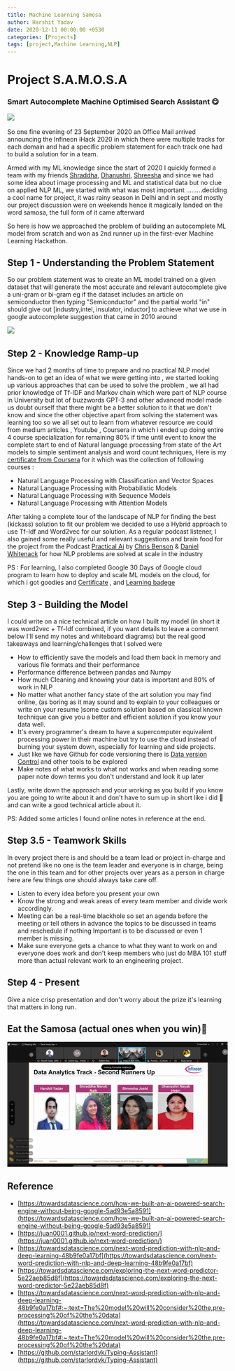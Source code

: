 ```yaml
---
title: Machine Learning Samosa 
author: Harshit Yadav
date: 2020-12-11 00:00:00 +0530
categories: [Projects]
tags: [project,Machine Learning,NLP]
---
```


# Project S.A.M.O.S.A 
### Smart Autocomplete Machine Optimised Search Assistant 😋




![](https://upload.wikimedia.org/wikipedia/commons/thumb/c/cb/Samosachutney.jpg/800px-Samosachutney.jpg)

So one fine evening of 23 September 2020 an Office Mail arrived announcing the Infineon iHack 2020 in which there were multiple tracks for each domain and had a specific problem statement for each track one had to build a solution for in a team.

Armed with my ML knowledge since the start of 2020 I quickly formed a team with my friends [Shraddha](https://www.linkedin.com/in/shraddha-naik-06369495/), [Dhanushri](https://www.linkedin.com/in/dhanushri-nayak-ba084a198/), [Shreesha](https://www.linkedin.com/in/shreesha-joshi-b577b7147/)
and since we had some idea about image processing and ML and statistical data but no clue on applied NLP ML, we started with what was most important .........deciding a cool name for project, it was rainy season in Delhi and in sept and mostly our project discussion were on weekends hence it magically landed on the word samosa, the full form of it came afterward

So here is how we approached the problem of building an autocomplete ML model from scratch and won as 2nd runner up in the first-ever Machine Learning Hackathon.



## Step 1  - Understanding the Problem Statement 


So our problem statement was to create an ML model trained on a given dataset that will generate the most accurate and relevant autocomplete give a uni-gram or bi-gram eg if the dataset includes an article on semiconductor then typing "Semiconductor" and the partial world "in" should give out [industry,intel, insulator, inductor] to achieve what we use in google autocomplete suggestion that came in 2010 around

![](https://johnjohnston.info/oddsandends/social-media-is/social_media_is.gif)



## Step 2  - Knowledge Ramp-up

Since we had 2 months of time to prepare and no practical NLP model hands-on to get an idea of what we were getting into , we started looking up various approaches that can be used to solve the problem , we all had prior knowledge of Tf-IDF and Markov chain which were part of NLP course in University but lot of buzzwords GPT-3 and other advanced model made us doubt ourself that there might be a better solution to it that we don't know and since the other objective apart from solving the statement was learning too so we all set out to learn from whatever resource we could from medium articles , Youtube  , Coursera in which i ended up doing entire 4 course specialization for remaining 80% if time until event to know the complete start to end of Natural language processing from state of the Art models to simple sentiment analysis and word count techniques, Here is my [certificate from Coursera](https://www.coursera.org/account/accomplishments/specialization/TNZZW64VUDTB?utm_source=link&utm_medium=certificate&utm_content=cert_image&utm_campaign=pdf_header_button&utm_product=s12n) for it which was the collection of following courses :

- Natural Language Processing with Classification and Vector Spaces
- Natural Language Processing with Probabilistic Models
- Natural Language Processing with Sequence Models
- Natural Language Processing with Attention Models

After taking a complete tour of the landscape of NLP for finding the best (kickass) solution to fit our problem we decided to use a Hybrid approach to use Tf-Idf and Word2vec for our solution. As a regular podcast listener, I also gained some really useful and relevant suggestions and brain food for the project from the Podcast [Practical Ai](https://changelog.com/practicalai) by [Chris Benson](https://chrisbenson.com/) & [Daniel Whitenack](https://datadan.io/) for how NLP problems are solved at scale in the industry

PS : For learning, I also completed Google 30 Days of Google cloud program to learn how to deploy and scale ML models on the cloud, for which i got goodies and [Certificate](https://github.com/harshityadav95/staticfiles/blob/main/30%20days%20of%20google%20cloud.pdf) , and [Learning badege](https://www.qwiklabs.com/public_profiles/8f3b8802-09aa-40fe-adad-c2a1f12892c2) 



## Step 3  - Building the Model

I could write on a nice technical article on how I built my model (in short it was word2vec + Tf-Idf combined, if you want details to leave a comment below I'll send my notes and whiteboard diagrams) but the real good takeaways and learning/challenges that I solved were 

-  How to efficiently save the models and load them back in memory and various file formats and their performance  
- Performance difference between pandas and Numpy 
- How much Cleaning and knowing your data is important and 80% of work in NLP
- No matter what another fancy state of the art solution you may find online, (as boring as it may sound and to explain to your colleagues or write on your resume )some custom solution based on classical known technique can give you a better and efficient solution if you know your data well.
- It's every programmer's dream to have a supercomputer equivalent processing power in their machine but try to use the cloud instead of burning your system down, especially for learning and side projects.
-  Just like we have Github for code versioning there is [Data version Control](https://dvc.org/)  and other tools to be explored 
- Make notes of what works to what not works and when reading some paper note down terms you don't understand and look it up later

Lastly, write down the approach and your working as you build if you know you are going to write about it and don't have to sum up in short like i did 🙈 and can write a good technical article about it.

PS: Added some articles I found online notes in reference at the end.

## Step 3.5  - Teamwork Skills

In every project there is and should be a team lead or project in-charge and not pretend like no one is the team leader and everyone is in charge, being the one in this team and for other projects over years as a person in charge here are few things one should always take care off.

- Listen to every idea  before you present your own  
- Know the strong and weak areas of every team member and divide work accordingly.
- Meeting can be a real-time blackhole so set an agenda before the meeting or tell others in advance the topics to be discussed in teams and reschedule if nothing Important is to be discussed or even 1 member is missing.
- Make sure everyone gets a chance to what they want to work on and everyone does work and don't keep members who just do MBA 101 stuff more than actual relevant work to an engineering project.



## Step  4  - Present

 Give a nice crisp presentation and don't worry about the prize it's learning that matters in long run.

 
 

## Eat the Samosa (actual ones when you win)🥳 

![Image](https://github.com/harshityadav95/staticfiles/blob/main/teamsamosa.png?raw=true)


## Reference
- [https://towardsdatascience.com/how-we-built-an-ai-powered-search-engine-without-being-google-5ad93e5a8591](https://towardsdatascience.com/how-we-built-an-ai-powered-search-engine-without-being-google-5ad93e5a8591)
- [https://juan0001.github.io/next-word-prediction/](https://juan0001.github.io/next-word-prediction/)
- [https://towardsdatascience.com/next-word-prediction-with-nlp-and-deep-learning-48b9fe0a17bf](https://towardsdatascience.com/next-word-prediction-with-nlp-and-deep-learning-48b9fe0a17bf)
- [https://towardsdatascience.com/exploring-the-next-word-predictor-5e22aeb85d8f](https://towardsdatascience.com/exploring-the-next-word-predictor-5e22aeb85d8f)
- [https://towardsdatascience.com/next-word-prediction-with-nlp-and-deep-learning-48b9fe0a17bf#:~:text=The%20model%20will%20consider%20the,pre-processing%20of%20the%20data](https://towardsdatascience.com/next-word-prediction-with-nlp-and-deep-learning-48b9fe0a17bf#:~:text=The%20model%20will%20consider%20the,pre-processing%20of%20the%20data)
- [https://github.com/starlordvk/Typing-Assistant](https://github.com/starlordvk/Typing-Assistant)
